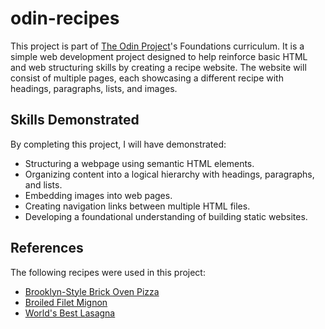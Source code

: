 # odin-recipes
This project is part of [The Odin Project](https://www.theodinproject.com)'s Foundations curriculum. It is a simple web development project designed to help reinforce basic HTML and web structuring skills by creating a recipe website. The website will consist of multiple pages, each showcasing a different recipe with headings, paragraphs, lists, and images.

## Skills Demonstrated
By completing this project, I will have demonstrated:

- Structuring a webpage using semantic HTML elements.
- Organizing content into a logical hierarchy with headings, paragraphs, and lists.
- Embedding images into web pages.
- Creating navigation links between multiple HTML files.
- Developing a foundational understanding of building static websites.

## References
The following recipes were used in this project:

- [Brooklyn-Style Brick Oven Pizza](https://www.allrecipes.com/recipe/70801/brick-oven-pizza-brooklyn-style/)
- [Broiled Filet Mignon](https://www.allrecipes.com/recipe/278229/broiled-filet-mignon/)
- [World's Best Lasagna](https://www.allrecipes.com/recipe/23600/worlds-best-lasagna/)